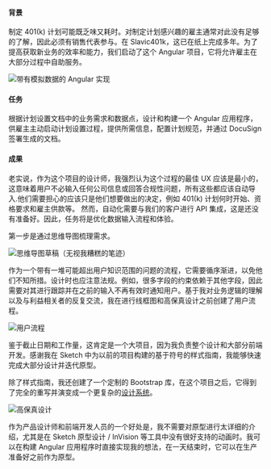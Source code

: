 #### 背景

制定 401(k) 计划可能既乏味又耗时。对制定计划感兴趣的雇主通常对此没有足够的了解，因此必须有销售代表参与。在 Slavic401k，这已在纸上完成多年。为了提高获取新业务的效率和能力，我们启动了这个 Angular 项目，它将允许雇主在大部分过程中自助服务。

![带有模拟数据的 Angular 实现](./assets/img/plan-setup-contribution.gif '带有模拟数据的 Angular 实现')

#### 任务

根据计划设置文档中的业务需求和数据点，设计和构建一个 Angular 应用程序，供雇主主动启动计划设置过程，提供所需信息，配置计划规范，并通过 DocuSign 签署生成的文档。

#### 成果

老实说，作为这个项目的设计师，我强烈认为这个过程的最佳 UX 应该是最小的，这意味着用户不必输入任何公司信息或回答合规性问题，所有这些都应该自动导入.他们需要担心的应该只是他们想要做出的决定，例如 401(k) 计划何时开始、资格要求和雇主供款等。 然而，自动化需要与我们的客户进行 API 集成，这是还没有准备好。因此，任务将是优化数据输入流程和体验。

第一步是通过思维导图梳理需求。

![思维导图草稿（无视我糟糕的笔迹）](./assets/img/plan-setup-mind-map.png '思维导图草稿（无视我糟糕的笔迹）')

作为一个带有一堆可能超出用户知识范围的问题的流程，它需要循序渐进，以免他们不知所措。设计时也应注意法规。例如，很多字段的约束依赖于其他字段，因此需要对其进行跟踪并在之前的输入不再有效时通知用户。基于我对业务逻辑的理解以及与利益相关者的反复交流，我在进行线框图和高保真设计之前创建了用户流程。

![用户流程](./assets/img/plan-setup-user-flow.png '用户流程')

鉴于截止日期和工作量，这肯定是一个大项目，因为我负责整个设计和大部分前端开发。感谢我在 Sketch 中为以前的项目构建的基于符号的样式指南，我能够快速完成大部分设计并迭代原型。

除了样式指南，我还创建了一个定制的 Bootstrap 库，在这个项目之后，它得到了完全的重写并演变成一个更复杂的[设计系统](/projects/telos-design-system)。

![高保真设计](./assets/img/plan-setup-hi-fi-design.png '高保真设计')

作为产品设计师和前端开发人员的一个好处是，我不需要对原型进行太详细的介绍，尤其是在 Sketch 原型设计 / InVision 等工具中没有很好支持的动画时。我可以在构建 Angular 应用程序时直接实现我的想法，在一天结束时，它可以在生产准备好之前作为原型。

